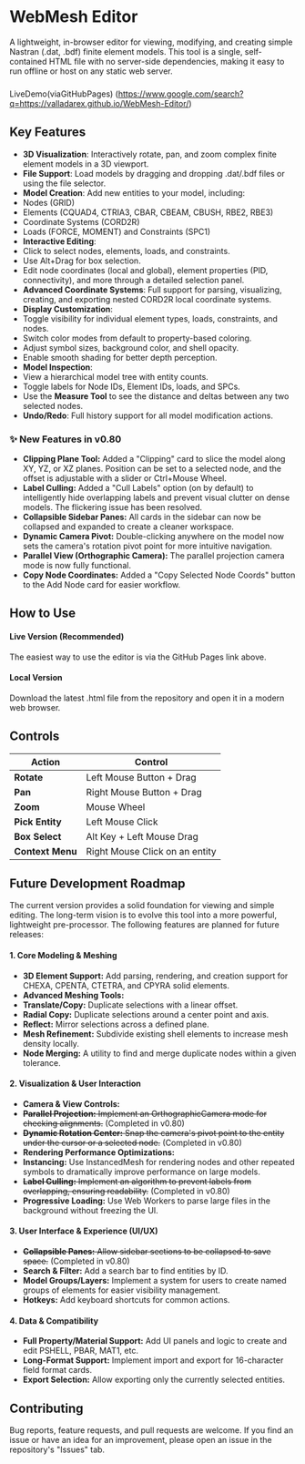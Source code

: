 # WebMesh Editor

A lightweight, in-browser editor for viewing, modifying, and creating simple Nastran (.dat, .bdf) finite element models. This tool is a single, self-contained HTML file with no server-side dependencies, making it easy to run offline or host on any static web server.

### 

LiveDemo(viaGitHubPages)
(https://www.google.com/search?q=https://valladarex.github.io/WebMesh-Editor/)

## Key Features

* **3D Visualization**: Interactively rotate, pan, and zoom complex finite element models in a 3D viewport.
* **File Support**: Load models by dragging and dropping .dat/.bdf files or using the file selector.
* **Model Creation**: Add new entities to your model, including:
* Nodes (GRID)
* Elements (CQUAD4, CTRIA3, CBAR, CBEAM, CBUSH, RBE2, RBE3)
* Coordinate Systems (CORD2R)
* Loads (FORCE, MOMENT) and Constraints (SPC1)
* **Interactive Editing**:
* Click to select nodes, elements, loads, and constraints.
* Use Alt+Drag for box selection.
* Edit node coordinates (local and global), element properties (PID, connectivity), and more through a detailed selection panel.
* **Advanced Coordinate Systems**: Full support for parsing, visualizing, creating, and exporting nested CORD2R local coordinate systems.
* **Display Customization**:
* Toggle visibility for individual element types, loads, constraints, and nodes.
* Switch color modes from default to property-based coloring.
* Adjust symbol sizes, background color, and shell opacity.
* Enable smooth shading for better depth perception.
* **Model Inspection**:
* View a hierarchical model tree with entity counts.
* Toggle labels for Node IDs, Element IDs, loads, and SPCs.
* Use the **Measure Tool** to see the distance and deltas between any two selected nodes.
* **Undo/Redo**: Full history support for all model modification actions.

### ✨ New Features in v0.80
* **Clipping Plane Tool:** Added a "Clipping" card to slice the model along XY, YZ, or XZ planes. Position can be set to a selected node, and the offset is adjustable with a slider or Ctrl+Mouse Wheel.
* **Label Culling:** Added a "Cull Labels" option (on by default) to intelligently hide overlapping labels and prevent visual clutter on dense models. The flickering issue has been resolved.
* **Collapsible Sidebar Panes:** All cards in the sidebar can now be collapsed and expanded to create a cleaner workspace.
* **Dynamic Camera Pivot:** Double-clicking anywhere on the model now sets the camera's rotation pivot point for more intuitive navigation.
* **Parallel View (Orthographic Camera):** The parallel projection camera mode is now fully functional.
* **Copy Node Coordinates:** Added a "Copy Selected Node Coords" button to the Add Node card for easier workflow.

## How to Use

#### Live Version (Recommended)
The easiest way to use the editor is via the GitHub Pages link above.

#### Local Version
Download the latest .html file from the repository and open it in a modern web browser.

## Controls
| Action | Control |
| ----- | ----- |
| **Rotate** | Left Mouse Button + Drag |
| **Pan** | Right Mouse Button + Drag |
| **Zoom** | Mouse Wheel |
| **Pick Entity** | Left Mouse Click |
| **Box Select** | Alt Key + Left Mouse Drag |
| **Context Menu** | Right Mouse Click on an entity |

## Future Development Roadmap
The current version provides a solid foundation for viewing and simple editing. The long-term vision is to evolve this tool into a more powerful, lightweight pre-processor. The following features are planned for future releases:

#### 1. Core Modeling & Meshing
* **3D Element Support:** Add parsing, rendering, and creation support for CHEXA, CPENTA, CTETRA, and CPYRA solid elements.
* **Advanced Meshing Tools:**
* **Translate/Copy:** Duplicate selections with a linear offset.
* **Radial Copy:** Duplicate selections around a center point and axis.
* **Reflect:** Mirror selections across a defined plane.
* **Mesh Refinement:** Subdivide existing shell elements to increase mesh density locally.
* **Node Merging:** A utility to find and merge duplicate nodes within a given tolerance.

#### 2. Visualization & User Interaction
* **Camera & View Controls:**
* ~~**Parallel Projection:** Implement an OrthographicCamera mode for checking alignments.~~ (Completed in v0.80)
* ~~**Dynamic Rotation Center:** Snap the camera's pivot point to the entity under the cursor or a selected node.~~ (Completed in v0.80)
* **Rendering Performance Optimizations:**
* **Instancing:** Use InstancedMesh for rendering nodes and other repeated symbols to dramatically improve performance on large models.
* ~~**Label Culling:** Implement an algorithm to prevent labels from overlapping, ensuring readability.~~ (Completed in v0.80)
* **Progressive Loading:** Use Web Workers to parse large files in the background without freezing the UI.

#### 3. User Interface & Experience (UI/UX)
* ~~**Collapsible Panes:** Allow sidebar sections to be collapsed to save space.~~ (Completed in v0.80)
* **Search & Filter:** Add a search bar to find entities by ID.
* **Model Groups/Layers:** Implement a system for users to create named groups of elements for easier visibility management.
* **Hotkeys:** Add keyboard shortcuts for common actions.

#### 4. Data & Compatibility
* **Full Property/Material Support:** Add UI panels and logic to create and edit PSHELL, PBAR, MAT1, etc.
* **Long-Format Support:** Implement import and export for 16-character field format cards.
* **Export Selection:** Allow exporting only the currently selected entities.

## Contributing
Bug reports, feature requests, and pull requests are welcome. If you find an issue or have an idea for an improvement, please open an issue in the repository's "Issues" tab.
